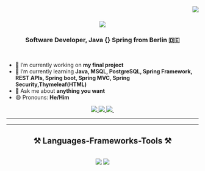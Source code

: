 <img align="right" src="https://visitor-badge.laobi.icu/badge?page_id=salesp07.salesp07" />

<h1 align="center">
    <img src="https://readme-typing-svg.herokuapp.com/?font=Righteous&size=35&center=true&vCenter=true&width=500&height=70&duration=4000&lines=Hi+There!+👋;+I'm+Mahmoud+Najmeh!;" />
</h1>

<h3 align="center">Software Developer, Java {} Spring from Berlin 🇩🇪</h3>

<br/>



- 🔭 I’m currently working on **my final project**
- 🌱 I’m currently learning **Java, MSQL, PostgreSQL, Spring Framework, REST APIs, Spring boot, Spring MVC, Spring Security,Thymeleaf(HTML)**
- 💬 Ask me about **anything you want**
- 😄 Pronouns: **He/Him**

</div>
 
<div align="center"> 
  <a href="mailto:mn.de@outlook.com">
    <img <img src="https://img.shields.io/badge/Outlook-0078D4?style=for-the-badge&logo=microsoft-outlook&logoColor=white" />

  </a>
  <a href="https://www.linkedin.com/in/mahmoud-najmeh-b53172211?utm_source=share&utm_campaign=share_via&utm_content=profile&utm_medium=ios_app" target="_blank">
    <img src="https://img.shields.io/badge/LinkedIn-0077B5?style=for-the-badge&logo=linkedin&logoColor=white" target="_blank" />
  </a>
<a href="https://www.linkedin.com/in/mahmoud-najmeh-b53172211?](https://www.xing.com/profile/Mahmoud_Najmeh031649/web_profiles)utm_source=share&utm_campaign=share_via&utm_content=profile&utm_medium=ios_app" target="_blank">
    <img src="https://img.shields.io/badge/Xing-006567?style=for-the-badge&logo=xing&logoColor=white" />
  </a>
  <img 

</div>
<hr/>
 
<hr/>
 
<h2 align="center">⚒️ Languages-Frameworks-Tools ⚒️</h2>
<br/>
<div align="center">
    <img src="https://skillicons.dev/icons?i=bootstrap,html,css,vscode,github" />
    <img src="https://skillicons.dev/icons?i=javascript,windows,linux,spring,java,postgresql,mysql" /><br>
</div>

<br/>


